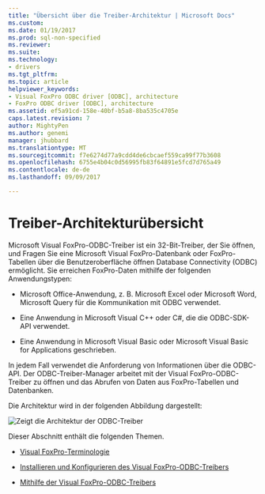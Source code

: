 ```yaml
---
title: "Übersicht über die Treiber-Architektur | Microsoft Docs"
ms.custom: 
ms.date: 01/19/2017
ms.prod: sql-non-specified
ms.reviewer: 
ms.suite: 
ms.technology:
- drivers
ms.tgt_pltfrm: 
ms.topic: article
helpviewer_keywords:
- Visual FoxPro ODBC driver [ODBC], architecture
- FoxPro ODBC driver [ODBC], architecture
ms.assetid: ef5a91cd-158e-40bf-b5a8-8ba535c4705e
caps.latest.revision: 7
author: MightyPen
ms.author: genemi
manager: jhubbard
ms.translationtype: MT
ms.sourcegitcommit: f7e6274d77a9cdd4de6cbcaef559ca99f77b3608
ms.openlocfilehash: 6755e4b04c0d56995fb83f64891e5fcd7d765a49
ms.contentlocale: de-de
ms.lasthandoff: 09/09/2017

---
```

# <a name="driver-architecture-overview"></a>Treiber-Architekturübersicht
Microsoft Visual FoxPro-ODBC-Treiber ist ein 32-Bit-Treiber, der Sie öffnen, und Fragen Sie eine Microsoft Visual FoxPro-Datenbank oder FoxPro-Tabellen über die Benutzeroberfläche öffnen Database Connectivity (ODBC) ermöglicht. Sie erreichen FoxPro-Daten mithilfe der folgenden Anwendungstypen:  
  
-   Microsoft Office-Anwendung, z. B. Microsoft Excel oder Microsoft Word, Microsoft Query für die Kommunikation mit ODBC verwendet.  
  
-   Eine Anwendung in Microsoft Visual C++ oder C#, die die ODBC-SDK-API verwendet.  
  
-   Eine Anwendung in Microsoft Visual Basic oder Microsoft Visual Basic for Applications geschrieben.  
  
 In jedem Fall verwendet die Anforderung von Informationen über die ODBC-API. Der ODBC-Treiber-Manager arbeitet mit der Visual FoxPro-ODBC-Treiber zu öffnen und das Abrufen von Daten aus FoxPro-Tabellen und Datenbanken.  
  
 Die Architektur wird in der folgenden Abbildung dargestellt:  
  
 ![Zeigt die Architektur der ODBC-Treiber](../../odbc/microsoft/media/vfparch.gif "Vfparch")  
  
 Dieser Abschnitt enthält die folgenden Themen.  
  
-   [Visual FoxPro-Terminologie](../../odbc/microsoft/visual-foxpro-terminology.md)  
  
-   [Installieren und Konfigurieren des Visual FoxPro-ODBC-Treibers](../../odbc/microsoft/installing-and-configuring.md)  
  
-   [Mithilfe der Visual FoxPro-ODBC-Treibers](../../odbc/microsoft/using-the-visual-foxpro-odbc-driver.md)
